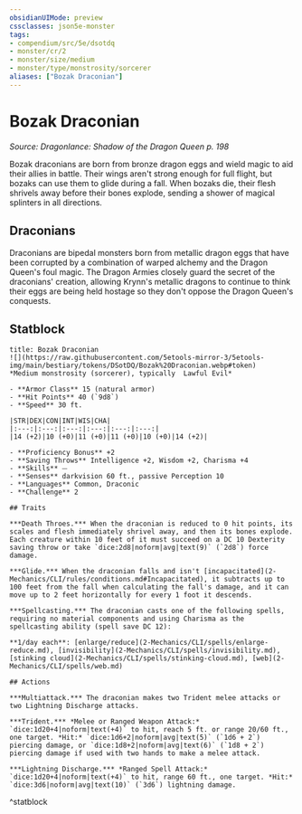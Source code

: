 ```yaml
---
obsidianUIMode: preview
cssclasses: json5e-monster
tags:
- compendium/src/5e/dsotdq
- monster/cr/2
- monster/size/medium
- monster/type/monstrosity/sorcerer
aliases: ["Bozak Draconian"]
---
```

# Bozak Draconian
*Source: Dragonlance: Shadow of the Dragon Queen p. 198*  

Bozak draconians are born from bronze dragon eggs and wield magic to aid their allies in battle. Their wings aren't strong enough for full flight, but bozaks can use them to glide during a fall. When bozaks die, their flesh shrivels away before their bones explode, sending a shower of magical splinters in all directions.

## Draconians

Draconians are bipedal monsters born from metallic dragon eggs that have been corrupted by a combination of warped alchemy and the Dragon Queen's foul magic. The Dragon Armies closely guard the secret of the draconians' creation, allowing Krynn's metallic dragons to continue to think their eggs are being held hostage so they don't oppose the Dragon Queen's conquests.

## Statblock

```ad-statblock
title: Bozak Draconian
![](https://raw.githubusercontent.com/5etools-mirror-3/5etools-img/main/bestiary/tokens/DSotDQ/Bozak%20Draconian.webp#token)
*Medium monstrosity (sorcerer), typically  Lawful Evil*

- **Armor Class** 15 (natural armor)
- **Hit Points** 40 (`9d8`)
- **Speed** 30 ft.

|STR|DEX|CON|INT|WIS|CHA|
|:---:|:---:|:---:|:---:|:---:|:---:|
|14 (+2)|10 (+0)|11 (+0)|11 (+0)|10 (+0)|14 (+2)|

- **Proficiency Bonus** +2
- **Saving Throws** Intelligence +2, Wisdom +2, Charisma +4
- **Skills** ⏤
- **Senses** darkvision 60 ft., passive Perception 10
- **Languages** Common, Draconic
- **Challenge** 2

## Traits

***Death Throes.*** When the draconian is reduced to 0 hit points, its scales and flesh immediately shrivel away, and then its bones explode. Each creature within 10 feet of it must succeed on a DC 10 Dexterity saving throw or take `dice:2d8|noform|avg|text(9)` (`2d8`) force damage.

***Glide.*** When the draconian falls and isn't [incapacitated](2-Mechanics/CLI/rules/conditions.md#Incapacitated), it subtracts up to 100 feet from the fall when calculating the fall's damage, and it can move up to 2 feet horizontally for every 1 foot it descends.

***Spellcasting.*** The draconian casts one of the following spells, requiring no material components and using Charisma as the spellcasting ability (spell save DC 12):

**1/day each**: [enlarge/reduce](2-Mechanics/CLI/spells/enlarge-reduce.md), [invisibility](2-Mechanics/CLI/spells/invisibility.md), [stinking cloud](2-Mechanics/CLI/spells/stinking-cloud.md), [web](2-Mechanics/CLI/spells/web.md)

## Actions

***Multiattack.*** The draconian makes two Trident melee attacks or two Lightning Discharge attacks.

***Trident.*** *Melee or Ranged Weapon Attack:* `dice:1d20+4|noform|text(+4)` to hit, reach 5 ft. or range 20/60 ft., one target. *Hit:* `dice:1d6+2|noform|avg|text(5)` (`1d6 + 2`) piercing damage, or `dice:1d8+2|noform|avg|text(6)` (`1d8 + 2`) piercing damage if used with two hands to make a melee attack.

***Lightning Discharge.*** *Ranged Spell Attack:* `dice:1d20+4|noform|text(+4)` to hit, range 60 ft., one target. *Hit:* `dice:3d6|noform|avg|text(10)` (`3d6`) lightning damage.
```
^statblock